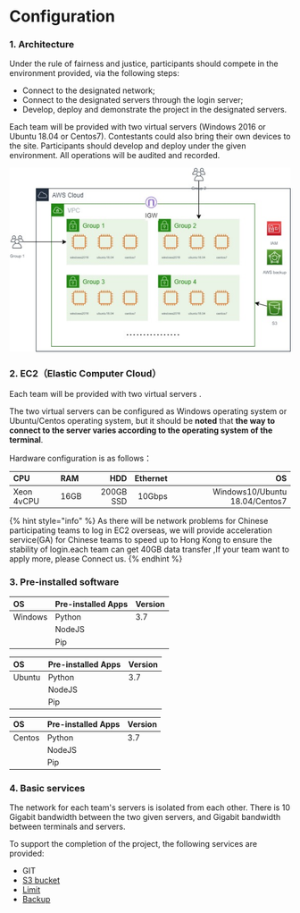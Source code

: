 # Configuration

### 1. Architecture

Under the rule of fairness and justice, participants should compete in the environment provided, via the following steps: 

* Connect to the designated network; 
* Connect to the designated servers through the login server; 
* Develop, deploy and demonstrate the project in the designated servers.

 Each team will be provided with  two virtual servers \(Windows 2016 or Ubuntu 18.04 or Centos7\). Contestants could also bring their own devices to the site. Participants should develop and deploy under the given environment. All operations will be audited and recorded.

![](../../.gitbook/assets/image%20%2867%29.png)

### 2.  EC2（Elastic Computer Cloud）

Each team will be provided  with two virtual servers .

The two virtual servers can be configured as Windows operating system or Ubuntu/Centos operating system, but it should be **noted** that **the way to connect to the server varies according to the operating system of the terminal**.

Hardware configuration is as follows：

| CPU | RAM | HDD | Ethernet | OS |
| :--- | :--- | ---: | ---: | ---: |
| Xeon 4vCPU | 16GB | 200GB SSD | 10Gbps | Windows10/Ubuntu 18.04/Centos7 |

{% hint style="info" %}
As there will be network problems for Chinese participating teams to log in EC2 overseas, we will provide acceleration service\(GA\) for Chinese teams to speed up to Hong Kong to ensure the stability of login.each team can get 40GB data transfer ,If your team want to apply more, please Connect us.
{% endhint %}

### 3.  Pre-installed software

| OS | Pre-installed Apps | Version |
| :--- | :--- | :--- |
| Windows | Python | 3.7 |
|  | NodeJS |  |
|  | Pip |  |

| OS | Pre-installed Apps | Version |
| :--- | :--- | :--- |
| Ubuntu | Python | 3.7 |
|  | NodeJS |  |
|  | Pip |  |

| OS | Pre-installed Apps | Version |
| :--- | :--- | :--- |
| Centos | Python | 3.7 |
|  | NodeJS |  |
|  | Pip |  |

### **4.  Basic services**

The network for each team's servers is isolated from each other. There is 10 Gigabit bandwidth between the two given servers, and Gigabit bandwidth between terminals and servers. 

To support the completion of the project, the following services are provided:

* GIT  
* [S3 bucket](../../service-documents/aws-s3.md)
* [Limit ](limit.md)
* [Backup](../../operation-manual/develops-and-backup.md) 



